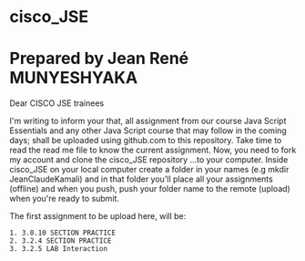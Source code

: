 # cisco_JSE
# Prepared by Jean René MUNYESHYAKA

Dear CISCO JSE trainees

I'm writing to inform your that, all assignment from our course Java Script Essentials and any other Java Script course that may follow in the coming days; shall be uploaded using github.com to this repository. Take time to read the read me file to know the current assignment. Now, you need to fork my account and clone the cisco_JSE repository ...to your computer. Inside cisco_JSE on your local computer create a folder in your names (e.g mkdir JeanClaudeKamali)  and in that folder you'll place all your assignments (offline) and when you push, push your folder name to the remote (upload) when you're ready to submit.

The first assignment to be upload here, will be:

    1. 3.0.10 SECTION PRACTICE
    2. 3.2.4 SECTION PRACTICE
    3. 3.2.5 LAB Interaction

